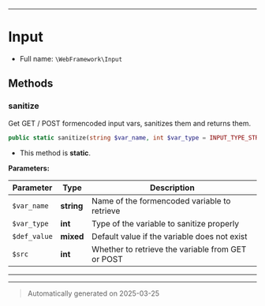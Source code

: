 ***

# Input





* Full name: `\WebFramework\Input`




## Methods


### sanitize

Get GET / POST formencoded input vars, sanitizes them and returns them.

```php
public static sanitize(string $var_name, int $var_type = INPUT_TYPE_STRING, mixed $def_value = NULL, int $src = INPUT_SRC_GET): mixed
```



* This method is **static**.




**Parameters:**

| Parameter | Type | Description |
|-----------|------|-------------|
| `$var_name` | **string** | Name of the formencoded variable to retrieve |
| `$var_type` | **int** | Type of the variable to sanitize properly |
| `$def_value` | **mixed** | Default value if the variable does not exist |
| `$src` | **int** | Whether to retrieve the variable from GET or POST |





***


***
> Automatically generated on 2025-03-25
